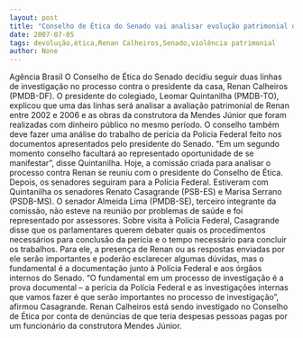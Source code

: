 ```yaml
---
layout: post
title: "Conselho de Ética do Senado vai analisar evolução patrimonial de Renan Calheiros "
date: 2007-07-05
tags: devolução,ética,Renan Calheiros,Senado,violência patrimonial
author: None
---
```

Ag&ecirc;ncia Brasil
O Conselho de &Eacute;tica do Senado decidiu seguir duas linhas de investiga&ccedil;&atilde;o no processo contra o presidente da casa, Renan Calheiros (PMDB-DF). O presidente do colegiado, Leomar Quintanilha (PMDB-TO), explicou que uma das linhas ser&aacute; analisar a avalia&ccedil;&atilde;o patrimonial de Renan entre 2002 e 2006 e as obras da construtora da Mendes J&uacute;nior que foram realizadas com dinheiro p&uacute;blico no mesmo per&iacute;odo. 
O conselho tamb&eacute;m deve fazer uma an&aacute;lise do trabalho de per&iacute;cia da Pol&iacute;cia Federal feito nos documentos apresentados pelo presidente do Senado. &ldquo;Em um segundo momento conselho facultar&aacute; ao representado oportunidade de se manifestar&rdquo;, disse Quintanilha.
Hoje, a comiss&atilde;o criada para analisar o processo contra Renan se reuniu com o presidente do Conselho de &Eacute;tica. Depois, os senadores seguiram para a Pol&iacute;cia Federal. Estiveram com Quintanilha os senadores Renato Casagrande (PSB-ES) e Marisa Serrano (PSDB-MS). O senador Almeida Lima (PMDB-SE), terceiro integrante da comiss&atilde;o, n&atilde;o esteve na reuni&atilde;o por problemas de sa&uacute;de e foi representado por assessores. 
Sobre visita &agrave; Pol&iacute;cia Federal, Casagrande disse que os parlamentares querem debater quais os procedimentos necess&aacute;rios para conclus&atilde;o da per&iacute;cia e o tempo necess&aacute;rio para concluir os trabalhos. Para ele, a presen&ccedil;a de Renan ou as respostas enviadas por ele ser&atilde;o importantes e poder&atilde;o esclarecer algumas d&uacute;vidas, mas o fundamental &eacute; a documenta&ccedil;&atilde;o junto &agrave; Pol&iacute;cia Federal e aos &oacute;rg&atilde;os internos do Senado.
&ldquo;O fundamental em um processo de investiga&ccedil;&atilde;o &eacute; a prova documental &ndash; a per&iacute;cia da Pol&iacute;cia Federal e as investiga&ccedil;&otilde;es internas que vamos fazer &eacute; que ser&atilde;o importantes no processo de investiga&ccedil;&atilde;o&rdquo;, afirmou Casagrande. Renan Calheiros est&aacute; sendo investigado no Conselho de &Eacute;tica por conta de den&uacute;ncias de que teria despesas pessoas pagas por um funcion&aacute;rio da construtora Mendes J&uacute;nior. 
 